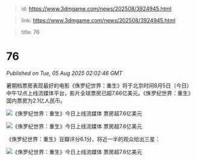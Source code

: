 > id: https://www.3dmgame.com/news/202508/3924945.html

> link: https://www.3dmgame.com/news/202508/3924945.html

> title: 76

# 76
_Published on Tue, 05 Aug 2025 02:02:46 GMT_

暑期档票房表现最好的电影《侏罗纪世界：重生》将于北京时间8月5日（今日）中午12点上线流媒体平台，影片全球票房已超7.66亿美元。《侏罗纪世界：重生》国内票房为2.1亿人民币。

![《侏罗纪世界：重生》今日上线流媒体 票房超7.6亿美元](https://img.3dmgame.com/uploads/images/news/20250805/1754359309_986894_jpg_r.jpg)

![《侏罗纪世界：重生》今日上线流媒体 票房超7.6亿美元](https://img.3dmgame.com/uploads/images/news/20250805/1754359297_100358.jpg)

《侏罗纪世界：重生》豆瓣评分6.1分，将近一半的观众给出三星：

![《侏罗纪世界：重生》今日上线流媒体 票房超7.6亿美元](https://img.3dmgame.com/uploads/images/news/20250805/1754359318_157027.jpg)

